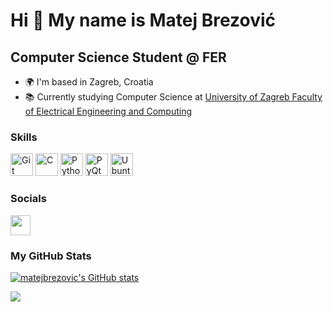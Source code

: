 Hi 👋 My name is Matej Brezović
===============================

Computer Science Student @ FER
----------------------------

* 🌍  I'm based in Zagreb, Croatia
* 📚  Currently studying Computer Science at <a href="https://www.fer.unizg.hr/en">University of Zagreb Faculty of Electrical Engineering and Computing</a>

### Skills

<p align="left">
  <a href="https://git-scm.com/" target="_blank" rel="noreferrer"><img src="https://raw.githubusercontent.com/danielcranney/readme-generator/main/public/icons/skills/git-colored.svg" width="36" height="36" alt="Git" /></a>
  <a href="https://docs.microsoft.com/en-us/cpp/?view=msvc-170" target="_blank" rel="noreferrer"><img src="https://raw.githubusercontent.com/danielcranney/readme-generator/main/public/icons/skills/c-colored.svg" width="36" height="36" alt="C" /></a>
  <a href="https://www.python.org/" target="_blank" rel="noreferrer"><img src="https://raw.githubusercontent.com/danielcranney/readme-generator/main/public/icons/skills/python-colored.svg" width="36" height="36" alt="Python" /></a>
  <a href="https://doc.qt.io/qtforpython-6/" target="_blank" rel="noreferrer"><img src="https://upload.wikimedia.org/wikipedia/commons/0/0b/Qt_logo_2016.svg" width="36" height="36" alt="PyQt" /></a>
  <a href="https://ubuntu.com/" target="_blank" rel="noreferrer"><img src="https://brandslogos.com/wp-content/uploads/images/large/ubuntu-logo.png" width="36" height="36" alt="Ubuntu" /></a>
</p>

### Socials

<p align="left"> 
  <a href="https://www.github.com/matejbrezovic" target="_blank" rel="noreferrer"> <picture> <source media="(prefers-color-scheme: dark)" srcset="https://raw.githubusercontent.com/danielcranney/readme-generator/main/public/icons/socials/github-dark.svg" /> <source media="(prefers-color-scheme: light)" srcset="https://raw.githubusercontent.com/danielcranney/readme-generator/main/public/icons/socials/github.svg" /> <img src="https://raw.githubusercontent.com/danielcranney/readme-generator/main/public/icons/socials/github.svg" width="32" height="32" /> </picture> </a>
</p>

### My GitHub Stats

<a href="http://www.github.com/matejbrezovic"><img src="https://github-readme-stats.vercel.app/api?username=matejbrezovic&show_icons=true&hide=stars,prs,issues,&count_private=true&title_color=22c55e&text_color=ffffff&icon_color=10b981&bg_color=171717&hide_border=true&show_icons=true" alt="matejbrezovic's GitHub stats" /></a>

<a href="http://www.github.com/matejbrezovic"><img src="https://github-readme-streak-stats.herokuapp.com/?user=matejbrezovic&stroke=ffffff&background=171717&ring=22c55e&fire=22c55e&currStreakNum=ffffff&currStreakLabel=22c55e&sideNums=ffffff&sideLabels=ffffff&dates=ffffff&hide_border=true" /></a>
